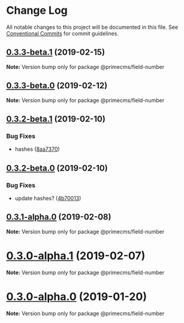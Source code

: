 # Change Log

All notable changes to this project will be documented in this file.
See [Conventional Commits](https://conventionalcommits.org) for commit guidelines.

## [0.3.3-beta.1](https://github.com/birkir/prime/tree/master/packages/prime-field-number/compare/v0.3.3-beta.0...v0.3.3-beta.1) (2019-02-15)

**Note:** Version bump only for package @primecms/field-number

## [0.3.3-beta.0](https://github.com/birkir/prime/tree/master/packages/prime-field-number/compare/v0.3.2-beta.9...v0.3.3-beta.0) (2019-02-12)

**Note:** Version bump only for package @primecms/field-number

## [0.3.2-beta.1](https://github.com/birkir/prime/tree/master/packages/prime-field-number/compare/v0.3.2-beta.0...v0.3.2-beta.1) (2019-02-10)

### Bug Fixes

- hashes ([8aa7370](https://github.com/birkir/prime/tree/master/packages/prime-field-number/commit/8aa7370))

## [0.3.2-beta.0](https://github.com/birkir/prime/tree/master/packages/prime-field-number/compare/v0.3.1-alpha.0...v0.3.2-beta.0) (2019-02-10)

### Bug Fixes

- update hashes? ([4b70013](https://github.com/birkir/prime/tree/master/packages/prime-field-number/commit/4b70013))

## [0.3.1-alpha.0](https://github.com/birkir/prime/tree/master/packages/prime-field-number/compare/v0.3.0-alpha.5...v0.3.1-alpha.0) (2019-02-08)

**Note:** Version bump only for package @primecms/field-number

# [0.3.0-alpha.1](https://github.com/birkir/prime/tree/master/packages/prime-field-number/compare/v0.3.0-alpha.0...v0.3.0-alpha.1) (2019-02-07)

**Note:** Version bump only for package @primecms/field-number

# [0.3.0-alpha.0](https://github.com/birkir/prime/tree/master/packages/prime-field-number/compare/v0.2.21...v0.3.0-alpha.0) (2019-01-20)

**Note:** Version bump only for package @primecms/field-number
